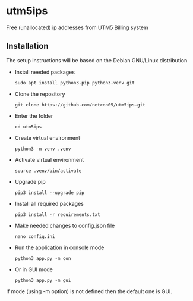 # utm5ips
Free (unallocated) ip addresses from UTM5 Billing system

## Installation
The setup instructions will be based on the Debian GNU/Linux distribution

- Install needed packages

    `sudo apt install python3-pip python3-venv git`

- Clone the repository

    `git clone https://github.com/netcon05/utm5ips.git`

- Enter the folder

    `cd utm5ips`

- Create virtual environment

    `python3 -m venv .venv`

- Activate virtual environment

    `source .venv/bin/activate`

- Upgrade pip

    `pip3 install --upgrade pip`

- Install all required packages

    `pip3 install -r requirements.txt`

- Make needed changes to config.json file

    `nano config.ini`

- Run the application in console mode

    `python3 app.py -m con`
    
- Or in GUI mode
  
    `python3 app.py -m gui`

If mode (using -m option) is not defined then the default one is GUI.
